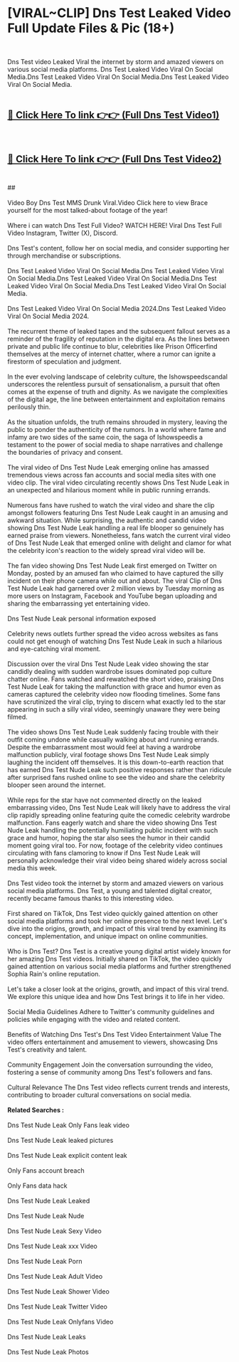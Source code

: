 # [VIRAL~CLIP] Dns Test Leaked Video Full Update Files & Pic (18+) <br>
<br>

Dns Test video Leaked Viral the internet by storm and amazed viewers on various social media platforms. Dns Test Leaked Video Viral On Social Media.Dns Test Leaked Video Viral On Social Media.Dns Test Leaked Video Viral On Social Media.<br>
 <br>

##  <a href="https://play.trustnlinepharmacy.us?title=Full Dns_Test&ref=git">🔴 Click Here To link 👉👉 (Full Dns Test Video1)</a><br>
  <br>

##  <a href="https://play.trustnlinepharmacy.us?title=Full Dns_Test&ref=git">🔴 Click Here To link 👉👉 (Full Dns Test Video2)</a><br>
  <br>
  ##


  <br>

  <br>
Video Boy Dns Test MMS Drunk Viral.Video Click here to view Brace yourself for the most talked-about footage of the year!
<br><br>
Where i can watch Dns Test Full Video? WATCH HERE! Viral Dns Test Full Video Instagram, Twitter (X), Discord.
<br><br>
Dns Test's content, follow her on social media, and consider supporting her through merchandise or subscriptions.
<br><br>
Dns Test Leaked Video Viral On Social Media.Dns Test Leaked Video Viral On Social Media.Dns Test Leaked Video Viral On Social Media.Dns Test Leaked Video Viral On Social Media.Dns Test Leaked Video Viral On Social Media.
<br><br>
Dns Test Leaked Video Viral On Social Media 2024.Dns Test Leaked Video Viral On Social Media 2024.
<br><br>
The recurrent theme of leaked tapes and the subsequent fallout serves as a reminder of the fragility of reputation in the digital era. As the lines between private and public life continue to blur, celebrities like Prison Officerfind themselves at the mercy of internet chatter, where a rumor can ignite a firestorm of speculation and judgment.
<br><br>
In the ever evolving landscape of celebrity culture, the Ishowspeedscandal underscores the relentless pursuit of sensationalism, a pursuit that often comes at the expense of truth and dignity. As we navigate the complexities of the digital age, the line between entertainment and exploitation remains perilously thin.
<br><br>
As the situation unfolds, the truth remains shrouded in mystery, leaving the public to ponder the authenticity of the rumors. In a world where fame and infamy are two sides of the same coin, the saga of Ishowspeedis a testament to the power of social media to shape narratives and challenge the boundaries of privacy and consent.
<br><br>
The viral video of Dns Test Nude Leak emerging online has amassed tremendous views across fan accounts and social media sites with one video clip. The viral video circulating recently shows Dns Test Nude Leak in an unexpected and hilarious moment while in public running errands.
<br><br>
Numerous fans have rushed to watch the viral video and share the clip amongst followers featuring Dns Test Nude Leak caught in an amusing and awkward situation. While surprising, the authentic and candid video showing Dns Test Nude Leak handling a real life blooper so genuinely has earned praise from viewers. Nonetheless, fans watch the current viral video of Dns Test Nude Leak that emerged online with delight and clamor for what the celebrity icon's reaction to the widely spread viral video will be.
<br><br>
The fan video showing Dns Test Nude Leak first emerged on Twitter on Monday, posted by an amused fan who claimed to have captured the silly incident on their phone camera while out and about. The viral Clip of Dns Test Nude Leak had garnered over 2 million views by Tuesday morning as more users on Instagram, Facebook and YouTube began uploading and sharing the embarrassing yet entertaining video.
<br><br>
Dns Test Nude Leak personal information exposed
<br><br>
Celebrity news outlets further spread the video across websites as fans could not get enough of watching Dns Test Nude Leak in such a hilarious and eye-catching viral moment.
<br><br>
Discussion over the viral Dns Test Nude Leak video showing the star candidly dealing with sudden wardrobe issues dominated pop culture chatter online. Fans watched and rewatched the short video, praising Dns Test Nude Leak for taking the malfunction with grace and humor even as cameras captured the celebrity video now flooding timelines. Some fans have scrutinized the viral clip, trying to discern what exactly led to the star appearing in such a silly viral video, seemingly unaware they were being filmed.
<br><br>
The video shows Dns Test Nude Leak suddenly facing trouble with their outfit coming undone while casually walking about and running errands. Despite the embarrassment most would feel at having a wardrobe malfunction publicly, viral footage shows Dns Test Nude Leak simply laughing the incident off themselves. It is this down-to-earth reaction that has earned Dns Test Nude Leak such positive responses rather than ridicule after surprised fans rushed online to see the video and share the celebrity blooper seen around the internet.
<br><br>
While reps for the star have not commented directly on the leaked embarrassing video, Dns Test Nude Leak will likely have to address the viral clip rapidly spreading online featuring quite the comedic celebrity wardrobe malfunction. Fans eagerly watch and share the video showing Dns Test Nude Leak handling the potentially humiliating public incident with such grace and humor, hoping the star also sees the humor in their candid moment going viral too. For now, footage of the celebrity video continues circulating with fans clamoring to know if Dns Test Nude Leak will personally acknowledge their viral video being shared widely across social media this week.
<br><br>
Dns Test video took the internet by storm and amazed viewers on various social media platforms. Dns Test, a young and talented digital creator, recently became famous thanks to this interesting video.
<br><br>
First shared on TikTok, Dns Test video quickly gained attention on other social media platforms and took her online presence to the next level. Let's dive into the origins, growth, and impact of this viral trend by examining its concept, implementation, and unique impact on online communities.
<br><br>
Who is Dns Test? Dns Test is a creative young digital artist widely known for her amazing Dns Test videos. Initially shared on TikTok, the video quickly gained attention on various social media platforms and further strengthened Sophia Rain's online reputation.
<br><br>
Let's take a closer look at the origins, growth, and impact of this viral trend. We explore this unique idea and how Dns Test brings it to life in her video.
<br><br>
Social Media Guidelines Adhere to Twitter's community guidelines and policies while engaging with the video and related content.
<br><br>
Benefits of Watching Dns Test's Dns Test Video Entertainment Value The video offers entertainment and amusement to viewers, showcasing Dns Test's creativity and talent.
<br><br>
Community Engagement Join the conversation surrounding the video, fostering a sense of community among Dns Test's followers and fans.
<br><br>
Cultural Relevance The Dns Test video reflects current trends and interests, contributing to broader cultural conversations on social media.
<br><br>
<strong>Related Searches :</strong>
<br><br>
Dns Test Nude Leak Only Fans leak video
<br><br>
Dns Test Nude Leak leaked pictures
<br><br>
Dns Test Nude Leak explicit content leak
<br><br>
Only Fans account breach
<br><br>
Only Fans data hack
<br><br>
Dns Test Nude Leak Leaked
<br><br>
Dns Test Nude Leak Nude
<br><br>
Dns Test Nude Leak Sexy Video
<br><br>
Dns Test Nude Leak xxx Video
<br><br>
Dns Test Nude Leak Porn
<br><br>
Dns Test Nude Leak Adult Video
<br><br>
Dns Test Nude Leak Shower Video
<br><br>
Dns Test Nude Leak Twitter Video
<br><br>
Dns Test Nude Leak Onlyfans Video
<br><br>
Dns Test Nude Leak Leaks
<br><br>
Dns Test Nude Leak Photos